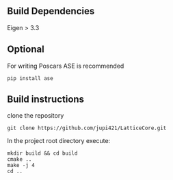 ## Build Dependencies
Eigen > 3.3

## Optional
For writing Poscars ASE is recommended
```
pip install ase
```

## Build instructions

clone the repository
```
git clone https://github.com/jupi421/LatticeCore.git
```

In the project root directory execute:
```
mkdir build && cd build
cmake ..
make -j 4
cd ..
```

